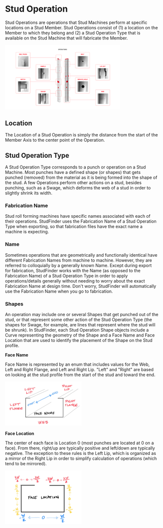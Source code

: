 # Stud Operation

 Stud Operations are operations that Stud Machines perform at specific locations on a Stud Member. Stud Operations consist of (1) a location on the Member to which they belong and (2) a Stud Operation Type that is available on the Stud Machine that will fabricate the Member.

<img src="assets\objects\StudOperation_CommonTypes.png" alt="Face Name" style="max-width: 75%; max-height: 75%;" />
 
## Location
The Location of a Stud Operation is simply the distance from the start of the Member Axis to the center point of the Operation.


## Stud Operation Type
A Stud Operation Type corresponds to a punch or operation on a Stud Machine. Most punches have a defined shape (or shapes) that gets punched (removed) from the material as it is being formed into the shape of the stud. A few Operations perform other actions on a stud, besides punching, such as a Swage, which deforms the web of a stud in order to slightly shrink its width.

### Fabrication Name
Stud roll forming machines have specific names associated with each of their operations. StudFinder uses the Fabrication Name of a Stud Operation Type when exporting, so that fabrication files have the exact name a machine is expecting.

### Name
Sometimes operations that are geometrically and functionally identical have different Fabrication Names from machine to machine. However, they are referred to colloquially by a generally known Name. Except during export for fabrication, StudFinder works with the Name (as opposed to the Fabrication Name) of a Stud Operation Type in order to apply operations/details generally without needing to worry about the exact Fabrication Name at design time. Don't worry, StudFinder will automatically use the Fabrication Name when you go to fabrication.

### Shapes
An operation may include one or several Shapes that get punched out of the stud, or that represent some other action of the Stud Operation Type (the shapes for Swage, for example, are lines that represent where the stud will be shrunk). In StudFinder, each Stud Operation Shape objects include a Curve representing the geometry of the Shape and a Face Name and Face Location that are used to identify the placement of the Shape on the Stud profile.

__Face Name__

Face Name is represented by an enum that includes values for the Web, Left and Right Flange, and Left and Right Lip. "Left" and "Right" are based on looking at the stud profile from the start of the stud and toward the end.

<img src="assets\objects\StudOperation_FaceName.JPG" alt="Face Name" style="max-width: 50%; max-height: 50%;" />

__Face Location__

The center of each face is Location 0 (most punches are located at 0 on a face). From there, right/up are typically positive and left/down are typically negative. The exception to these rules is the Left Lip, which is organized as a mirror of the Right Lip in order to simplify calculation of operations (which tend to be mirrored).

<img src="assets\objects\StudOperation_FaceLocation.JPG" alt="Face Name" style="max-width: 50%; max-height: 50%;" />

